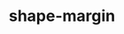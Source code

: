 ---
title: "shape-margin"
description: "Sets a margin for a CSS shape created using `shape-outside`"
category: css
keywords: shape, margin
last_test_date: "2024-03-13"
test_url: "/tests/css-shape-margin.html"
test_results_url: "https://testi.at/proj/l2xyho58cl2yfnknhb"
stats: {
    apple-mail: {
        macos: {
            "2024-03":"y"
        },
        ios: {
            "2024-03":"y"
        }
    },
    gmail: {
        desktop-webmail: {
            "2024-03":"n"
        },
        ios: {
            "2024-03":"n"
        },
        android: {
            "2024-03":"n"
        },
        mobile-webmail: {
            "2024-03":"n"
        }
    },
    orange: {
        desktop-webmail: {
            "2024-03":"u"
        },
        ios: {
            "2024-03":"u"
        },
        android: {
            "2024-03":"u"
        }
    },
    outlook: {
        windows: {
            "2013":"n",
            "2016":"n",
            "2019":"n",
            "2021":"n",
        },
        windows-mail: {
            "2024-03":"n"
        },
        macos: {
            "16.56":"y"
        },
        outlook-com: {
            "2024-03":"n"
        },
        ios: {
            "2024-03":"n"
        },
        android: {
            "2024-03":"n"
        }
    },
    samsung-email: {
        android: {
        "2024-03":"y"
        }
    },
    sfr: {
        desktop-webmail: {
            "2024-03":"u"
        },
        ios: {
            "2024-03":"u"
        },
        android: {
            "2024-03":"u"
        }
    },
    thunderbird: {
        macos: {
            "2024-03":"y"
        }
    },
    aol: {
        desktop-webmail: {
            "2024-03":"n"
        },
        ios: {
            "2024-03":"n"
        },
        android: {
            "2024-03":"n"
        }
    },
    yahoo: {
        desktop-webmail: {
            "2024-03":"n"
        },
        ios: {
            "2024-03":"n"
        },
        android: {
            "2024-03":"n"
        }
    },
    protonmail: {
        desktop-webmail: {
            "2024-03":"u"
        },
        ios: {
            "2024-03":"u"
        },
        android: {
            "2024-03":"u"
        }
    },
    hey: {
        desktop-webmail: {
            "2024-03":"u"
        }
    },
    mail-ru: {
        desktop-webmail: {
            "2024-03":"n"
        }
    },
    fastmail: {
        desktop-webmail: {
            "2024-03": "u"
        }
    },
    laposte: {
        desktop-webmail: {
            "2024-03": "u"
        }
    }
}
links: {
    "Can I use: shape-outside":"https://caniuse.com/?search=shape-outside",
    "MDN: shape-outside":"https://developer.mozilla.org/en-US/docs/Web/CSS/shape-outside"
}
---